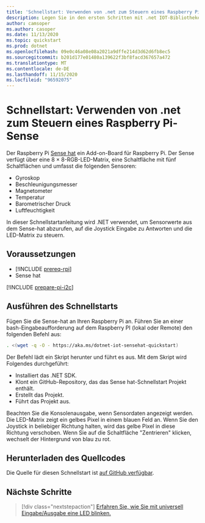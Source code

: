 ```yaml
---
title: 'Schnellstart: Verwenden von .net zum Steuern eines Raspberry Pi-Sense'
description: Legen Sie in den ersten Schritten mit .net IOT-Bibliotheken in 5 Minuten mithilfe eines Sense-hat, einem Add-on-Board für Raspberry Pi, Los.
author: camsoper
ms.author: casoper
ms.date: 11/13/2020
ms.topic: quickstart
ms.prod: dotnet
ms.openlocfilehash: 09e0c46a08e08a2021a9dffe214d3d62d6fb8ec5
ms.sourcegitcommit: b201d177e01480a139622f3bf8facd367657a472
ms.translationtype: MT
ms.contentlocale: de-DE
ms.lasthandoff: 11/15/2020
ms.locfileid: "96592075"
---
```

# <a name="quickstart---use-net-to-drive-a-raspberry-pi-sense-hat"></a>Schnellstart: Verwenden von .net zum Steuern eines Raspberry Pi-Sense

Der Raspberry Pi [Sense hat](https://www.raspberrypi.org/products/sense-hat/) <span class="docon docon-navigate-external x-hidden-focus"></span> ein Add-on-Board für Raspberry Pi. Der Sense verfügt über eine 8 × 8-RGB-LED-Matrix, eine Schaltfläche mit fünf Schaltflächen und umfasst die folgenden Sensoren:

- Gyroskop
- Beschleunigungsmesser
- Magnetometer
- Temperatur
- Barometrischer Druck
- Luftfeuchtigkeit

In dieser Schnellstartanleitung wird .NET verwendet, um Sensorwerte aus dem Sense-hat abzurufen, auf die Joystick Eingabe zu Antworten und die LED-Matrix zu steuern.

## <a name="prerequisites"></a>Voraussetzungen

- [!INCLUDE [prereq-rpi](../includes/prereq-rpi.md)]
- Sense hat

[!INCLUDE [prepare-pi-i2c](../includes/prepare-pi-i2c.md)]

## <a name="run-the-quickstart"></a>Ausführen des Schnellstarts

Fügen Sie die Sense-hat an Ihren Raspberry Pi an. Führen Sie an einer bash-Eingabeaufforderung auf dem Raspberry PI (lokal oder Remote) den folgenden Befehl aus:

```bash
. <(wget -q -O - https://aka.ms/dotnet-iot-sensehat-quickstart)
```

Der Befehl lädt ein Skript herunter und führt es aus. Mit dem Skript wird Folgendes durchgeführt:

- Installiert das .NET SDK.
- Klont ein GitHub-Repository, das das Sense hat-Schnellstart Projekt enthält.
- Erstellt das Projekt.
- Führt das Projekt aus.

Beachten Sie die Konsolenausgabe, wenn Sensordaten angezeigt werden. Die LED-Matrix zeigt ein gelbes Pixel in einem blauen Feld an. Wenn Sie den Joystick in beliebiger Richtung halten, wird das gelbe Pixel in diese Richtung verschoben. Wenn Sie auf die Schaltfläche "Zentrieren" klicken, wechselt der Hintergrund von blau zu rot.

## <a name="get-the-source-code"></a>Herunterladen des Quellcodes

Die Quelle für diesen Schnellstart ist [auf GitHub verfügbar](https://github.com/MicrosoftDocs/dotnet-iot-assets/tree/master/quickstarts/SenseHat.Quickstart). <span class="docon docon-navigate-external x-hidden-focus"></span>

## <a name="next-steps"></a>Nächste Schritte

> [!div class="nextstepaction"]
> [Erfahren Sie, wie Sie mit universell Eingabe/Ausgabe eine LED blinken.](../tutorials/blink-led.md)

